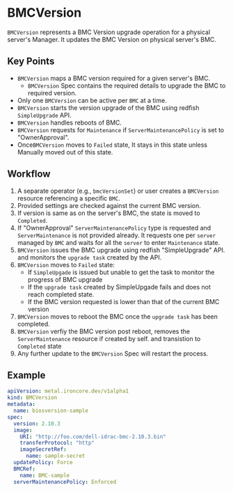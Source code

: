 # BMCVersion

`BMCVersion` represents a BMC Version upgrade operation for a physical server's Manager. It updates the BMC Version on physical server's BMC. 

## Key Points

- `BMCVersion` maps a BMC version required for a given server's BMC.
    - `BMCVersion` Spec contains the required details to upgrade the BMC to required version.
- Only one `BMCVersion` can be active per `BMC` at a time. 
- `BMCVersion` starts the version upgrade of the BMC using redfish `SimpleUpgrade` API.
- `BMCVersion` handles reboots of BMC.
- `BMCVersion` requests for `Maintenance` if `ServerMaintenancePolicy` is set to "OwnerApproval".
- Once`BMCVersion` moves to `Failed` state, It stays in this state unless Manually moved out of this state. 

## Workflow

1. A separate operator (e.g., `bmcVersionSet`) or user creates a `BMCVersion` resource referencing a specific `BMC`.
2. Provided settings are checked against the current BMC version.
3. If version is same as on the server's BMC, the state is moved to `Completed`.
5. If "OwnerApproval" `ServerMaintenancePolicy` type is requested and `ServerMaintenance` is not provided already. It requests one per `server` managed by `BMC` and waits for all the `server` to enter `Maintenance` state.
6. `BMCVersion` issues the BMC upgrade using redfish "SimpleUpgrade" API. and monitors the `upgrade task` created by the API.
7. `BMCVersion` moves to `Failed` state:
    - If `SimpleUpgade` is issued but unable to get the task to monitor the progress of BMC upgrade
    - If the `upgrade task` created by SimpleUpgade fails and does not reach completed state.
    - If the BMC version requested is lower than that of the current BMC version
8. `BMCVersion` moves to reboot the BMC once the `upgrade task` has been completed. 
9. `BMCVersion` verfiy the BMC version post reboot, removes the `ServerMaintenance` resource if created by self. and transistion to `Completed` state
9. Any further update to the `BMCVersion` Spec will restart the process. 

## Example

```yaml
apiVersion: metal.ironcore.dev/v1alpha1
kind: BMCVersion
metadata:
  name: biosversion-sample
spec:
  version: 2.10.3
  image:
    URI: "http://foo.com/dell-idrac-bmc-2.10.3.bin"
    transferProtocol: "http"
    imageSecretRef:
      name: sample-secret
  updatePolicy: Force
  BMCRef:
    name: BMC-sample
  serverMaintenancePolicy: Enforced
```
